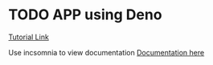 # TODO APP using Deno

[Tutorial Link](https://dev.to/aletisunil/overview-of-deno-js-installation-and-building-an-api-46i1)

Use incsomnia to view documentation [Documentation here](./Insomnia_2020-05-23.json)
